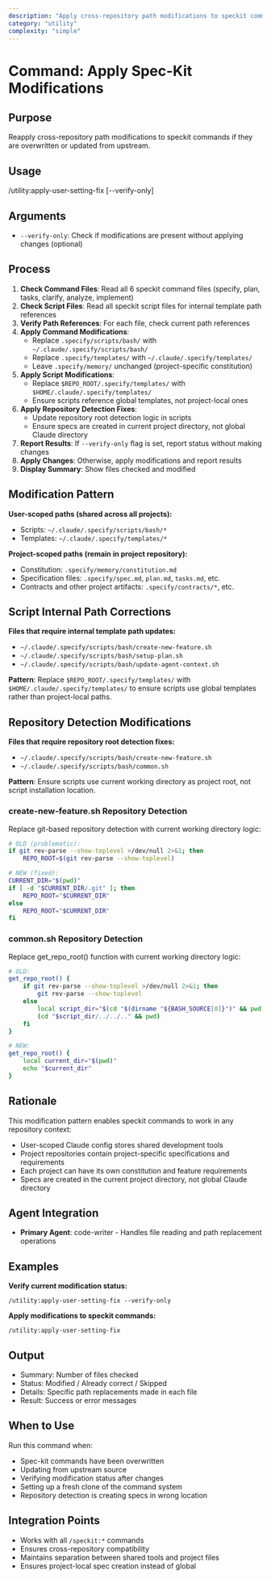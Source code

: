 ```yaml
---
description: "Apply cross-repository path modifications to speckit commands"
category: "utility"
complexity: "simple"
---
```


# Command: Apply Spec-Kit Modifications

## Purpose

Reapply cross-repository path modifications to speckit commands if they are overwritten or updated from upstream.

## Usage

/utility:apply-user-setting-fix [--verify-only]

## Arguments

- `--verify-only`: Check if modifications are present without applying changes (optional)

## Process

1. **Check Command Files**: Read all 6 speckit command files (specify, plan, tasks, clarify, analyze, implement)
2. **Check Script Files**: Read all speckit script files for internal template path references
3. **Verify Path References**: For each file, check current path references
4. **Apply Command Modifications**:
   - Replace `.specify/scripts/bash/` with `~/.claude/.specify/scripts/bash/`
   - Replace `.specify/templates/` with `~/.claude/.specify/templates/`
   - Leave `.specify/memory/` unchanged (project-specific constitution)
5. **Apply Script Modifications**:
   - Replace `$REPO_ROOT/.specify/templates/` with `$HOME/.claude/.specify/templates/`
   - Ensure scripts reference global templates, not project-local ones
6. **Apply Repository Detection Fixes**:
   - Update repository root detection logic in scripts
   - Ensure specs are created in current project directory, not global Claude directory
7. **Report Results**: If `--verify-only` flag is set, report status without making changes
8. **Apply Changes**: Otherwise, apply modifications and report results
9. **Display Summary**: Show files checked and modified

## Modification Pattern

**User-scoped paths (shared across all projects):**

- Scripts: `~/.claude/.specify/scripts/bash/*`
- Templates: `~/.claude/.specify/templates/*`

**Project-scoped paths (remain in project repository):**

- Constitution: `.specify/memory/constitution.md`
- Specification files: `.specify/spec.md`, `plan.md`, `tasks.md`, etc.
- Contracts and other project artifacts: `.specify/contracts/*`, etc.

## Script Internal Path Corrections

**Files that require internal template path updates:**

- `~/.claude/.specify/scripts/bash/create-new-feature.sh`
- `~/.claude/.specify/scripts/bash/setup-plan.sh`
- `~/.claude/.specify/scripts/bash/update-agent-context.sh`

**Pattern**: Replace `$REPO_ROOT/.specify/templates/` with `$HOME/.claude/.specify/templates/` to ensure scripts use global templates rather than project-local paths.

## Repository Detection Modifications

**Files that require repository root detection fixes:**

- `~/.claude/.specify/scripts/bash/create-new-feature.sh`
- `~/.claude/.specify/scripts/bash/common.sh`

**Pattern**: Ensure scripts use current working directory as project root, not script installation location.

### create-new-feature.sh Repository Detection
Replace git-based repository detection with current working directory logic:

```bash
# OLD (problematic):
if git rev-parse --show-toplevel >/dev/null 2>&1; then
    REPO_ROOT=$(git rev-parse --show-toplevel)

# NEW (fixed):
CURRENT_DIR="$(pwd)"
if [ -d "$CURRENT_DIR/.git" ]; then
    REPO_ROOT="$CURRENT_DIR"
else
    REPO_ROOT="$CURRENT_DIR"
fi
```

### common.sh Repository Detection
Replace get_repo_root() function with current working directory logic:

```bash
# OLD:
get_repo_root() {
    if git rev-parse --show-toplevel >/dev/null 2>&1; then
        git rev-parse --show-toplevel
    else
        local script_dir="$(cd "$(dirname "${BASH_SOURCE[0]}")" && pwd)"
        (cd "$script_dir/../../.." && pwd)
    fi
}

# NEW:
get_repo_root() {
    local current_dir="$(pwd)"
    echo "$current_dir"
}
```

## Rationale

This modification pattern enables speckit commands to work in any repository context:

- User-scoped Claude config stores shared development tools
- Project repositories contain project-specific specifications and requirements
- Each project can have its own constitution and feature requirements
- Specs are created in the current project directory, not global Claude directory

## Agent Integration

- **Primary Agent**: code-writer - Handles file reading and path replacement operations

## Examples

**Verify current modification status:**

```
/utility:apply-user-setting-fix --verify-only
```

**Apply modifications to speckit commands:**

```
/utility:apply-user-setting-fix
```

## Output

- Summary: Number of files checked
- Status: Modified / Already correct / Skipped
- Details: Specific path replacements made in each file
- Result: Success or error messages

## When to Use

Run this command when:

- Spec-kit commands have been overwritten
- Updating from upstream source
- Verifying modification status after changes
- Setting up a fresh clone of the command system
- Repository detection is creating specs in wrong location

## Integration Points

- Works with all `/speckit:*` commands
- Ensures cross-repository compatibility
- Maintains separation between shared tools and project files
- Ensures project-local spec creation instead of global
